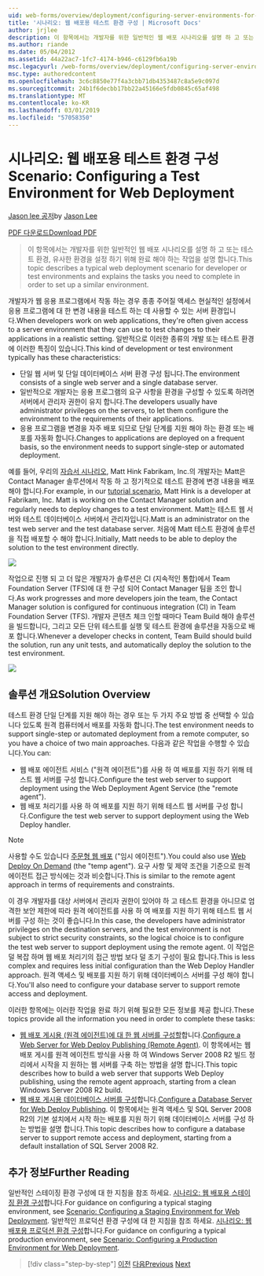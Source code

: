 ```yaml
---
uid: web-forms/overview/deployment/configuring-server-environments-for-web-deployment/scenario-configuring-a-test-environment-for-web-deployment
title: '시나리오: 웹 배포용 테스트 환경 구성 | Microsoft Docs'
author: jrjlee
description: 이 항목에서는 개발자를 위한 일반적인 웹 배포 시나리오를 설명 하 고 또는 테스트 환경,는 si를 설정 하기 위해 완료 해야 하는 작업에 설명 하는 중...
ms.author: riande
ms.date: 05/04/2012
ms.assetid: 44a22ac7-1fc7-4174-b946-c6129fb6a19b
msc.legacyurl: /web-forms/overview/deployment/configuring-server-environments-for-web-deployment/scenario-configuring-a-test-environment-for-web-deployment
msc.type: authoredcontent
ms.openlocfilehash: 3c6c8850e77f4a3cbb71db4353487c8a5e9c097d
ms.sourcegitcommit: 24b1f6decbb17bb22a45166e5fdb0845c65af498
ms.translationtype: MT
ms.contentlocale: ko-KR
ms.lasthandoff: 03/01/2019
ms.locfileid: "57058350"
---
```

<a name="scenario-configuring-a-test-environment-for-web-deployment"></a><span data-ttu-id="71fb1-103">시나리오: 웹 배포용 테스트 환경 구성</span><span class="sxs-lookup"><span data-stu-id="71fb1-103">Scenario: Configuring a Test Environment for Web Deployment</span></span>
====================
<span data-ttu-id="71fb1-104">[Jason lee 공저](https://github.com/jrjlee)</span><span class="sxs-lookup"><span data-stu-id="71fb1-104">by [Jason Lee](https://github.com/jrjlee)</span></span>

[<span data-ttu-id="71fb1-105">PDF 다운로드</span><span class="sxs-lookup"><span data-stu-id="71fb1-105">Download PDF</span></span>](https://msdnshared.blob.core.windows.net/media/MSDNBlogsFS/prod.evol.blogs.msdn.com/CommunityServer.Blogs.Components.WeblogFiles/00/00/00/63/56/8130.DeployingWebAppsInEnterpriseScenarios.pdf)

> <span data-ttu-id="71fb1-106">이 항목에서는 개발자를 위한 일반적인 웹 배포 시나리오를 설명 하 고 또는 테스트 환경, 유사한 환경을 설정 하기 위해 완료 해야 하는 작업을 설명 합니다.</span><span class="sxs-lookup"><span data-stu-id="71fb1-106">This topic describes a typical web deployment scenario for developer or test environments and explains the tasks you need to complete in order to set up a similar environment.</span></span>


<span data-ttu-id="71fb1-107">개발자가 웹 응용 프로그램에서 작동 하는 경우 종종 주어질 액세스 현실적인 설정에서 응용 프로그램에 대 한 변경 내용을 테스트 하는 데 사용할 수 있는 서버 환경입니다.</span><span class="sxs-lookup"><span data-stu-id="71fb1-107">When developers work on web applications, they're often given access to a server environment that they can use to test changes to their applications in a realistic setting.</span></span> <span data-ttu-id="71fb1-108">일반적으로 이러한 종류의 개발 또는 테스트 환경에 이러한 특징이 있습니다.</span><span class="sxs-lookup"><span data-stu-id="71fb1-108">This kind of development or test environment typically has these characteristics:</span></span>

- <span data-ttu-id="71fb1-109">단일 웹 서버 및 단일 데이터베이스 서버 환경 구성 됩니다.</span><span class="sxs-lookup"><span data-stu-id="71fb1-109">The environment consists of a single web server and a single database server.</span></span>
- <span data-ttu-id="71fb1-110">일반적으로 개발자는 응용 프로그램의 요구 사항을 환경을 구성할 수 있도록 하려면 서버에서 관리자 권한이 유지 합니다.</span><span class="sxs-lookup"><span data-stu-id="71fb1-110">The developers usually have administrator privileges on the servers, to let them configure the environment to the requirements of their applications.</span></span>
- <span data-ttu-id="71fb1-111">응용 프로그램을 변경을 자주 배포 되므로 단일 단계를 지원 해야 하는 환경 또는 배포를 자동화 합니다.</span><span class="sxs-lookup"><span data-stu-id="71fb1-111">Changes to applications are deployed on a frequent basis, so the environment needs to support single-step or automated deployment.</span></span>

<span data-ttu-id="71fb1-112">예를 들어, 우리의 [자습서 시나리오](../deploying-web-applications-in-enterprise-scenarios/enterprise-web-deployment-scenario-overview.md), Matt Hink Fabrikam, Inc.의 개발자는 Matt은 Contact Manager 솔루션에서 작동 하 고 정기적으로 테스트 환경에 변경 내용을 배포 해야 합니다.</span><span class="sxs-lookup"><span data-stu-id="71fb1-112">For example, in our [tutorial scenario](../deploying-web-applications-in-enterprise-scenarios/enterprise-web-deployment-scenario-overview.md), Matt Hink is a developer at Fabrikam, Inc. Matt is working on the Contact Manager solution and regularly needs to deploy changes to a test environment.</span></span> <span data-ttu-id="71fb1-113">Matt는 테스트 웹 서버와 테스트 데이터베이스 서버에서 관리자입니다.</span><span class="sxs-lookup"><span data-stu-id="71fb1-113">Matt is an administrator on the test web server and the test database server.</span></span> <span data-ttu-id="71fb1-114">처음에 Matt 테스트 환경에 솔루션을 직접 배포할 수 해야 합니다.</span><span class="sxs-lookup"><span data-stu-id="71fb1-114">Initially, Matt needs to be able to deploy the solution to the test environment directly.</span></span>

![](scenario-configuring-a-test-environment-for-web-deployment/_static/image1.png)

<span data-ttu-id="71fb1-115">작업으로 진행 되 고 더 많은 개발자가 솔루션은 CI (지속적인 통합)에서 Team Foundation Server (TFS)에 대 한 구성 되어 Contact Manager 팀을 조인 합니다.</span><span class="sxs-lookup"><span data-stu-id="71fb1-115">As work progresses and more developers join the team, the Contact Manager solution is configured for continuous integration (CI) in Team Foundation Server (TFS).</span></span> <span data-ttu-id="71fb1-116">개발자 콘텐츠 체크 인할 때마다 Team Build 해야 솔루션을 빌드합니다, 그리고 모든 단위 테스트를 실행 및 테스트 환경에 솔루션을 자동으로 배포 합니다.</span><span class="sxs-lookup"><span data-stu-id="71fb1-116">Whenever a developer checks in content, Team Build should build the solution, run any unit tests, and automatically deploy the solution to the test environment.</span></span>

![](scenario-configuring-a-test-environment-for-web-deployment/_static/image2.png)

## <a name="solution-overview"></a><span data-ttu-id="71fb1-117">솔루션 개요</span><span class="sxs-lookup"><span data-stu-id="71fb1-117">Solution Overview</span></span>

<span data-ttu-id="71fb1-118">테스트 환경 단일 단계를 지원 해야 하는 경우 또는 두 가지 주요 방법 중 선택할 수 있습니다 있도록 원격 컴퓨터에서 배포를 자동화 합니다.</span><span class="sxs-lookup"><span data-stu-id="71fb1-118">The test environment needs to support single-step or automated deployment from a remote computer, so you have a choice of two main approaches.</span></span> <span data-ttu-id="71fb1-119">다음과 같은 작업을 수행할 수 있습니다.</span><span class="sxs-lookup"><span data-stu-id="71fb1-119">You can:</span></span>

- <span data-ttu-id="71fb1-120">웹 배포 에이전트 서비스 ("원격 에이전트")를 사용 하 여 배포를 지원 하기 위해 테스트 웹 서버를 구성 합니다.</span><span class="sxs-lookup"><span data-stu-id="71fb1-120">Configure the test web server to support deployment using the Web Deployment Agent Service (the "remote agent").</span></span>
- <span data-ttu-id="71fb1-121">웹 배포 처리기를 사용 하 여 배포를 지원 하기 위해 테스트 웹 서버를 구성 합니다.</span><span class="sxs-lookup"><span data-stu-id="71fb1-121">Configure the test web server to support deployment using the Web Deploy handler.</span></span>

> [!NOTE]
> <span data-ttu-id="71fb1-122">사용할 수도 있습니다 [주문형 웹 배포](https://technet.microsoft.com/library/ee517345(WS.10).aspx) ("임시 에이전트").</span><span class="sxs-lookup"><span data-stu-id="71fb1-122">You could also use [Web Deploy On Demand](https://technet.microsoft.com/library/ee517345(WS.10).aspx) (the "temp agent").</span></span> <span data-ttu-id="71fb1-123">요구 사항 및 제약 조건을 기준으로 원격 에이전트 접근 방식에는 것과 비슷합니다.</span><span class="sxs-lookup"><span data-stu-id="71fb1-123">This is similar to the remote agent approach in terms of requirements and constraints.</span></span>


<span data-ttu-id="71fb1-124">이 경우 개발자를 대상 서버에서 관리자 권한이 있어야 하 고 테스트 환경을 아니므로 엄격한 보안 제한에 따라 원격 에이전트를 사용 하 여 배포를 지원 하기 위해 테스트 웹 서버를 구성 하는 것이 좋습니다.</span><span class="sxs-lookup"><span data-stu-id="71fb1-124">In this case, the developers have administrator privileges on the destination servers, and the test environment is not subject to strict security constraints, so the logical choice is to configure the test web server to support deployment using the remote agent.</span></span> <span data-ttu-id="71fb1-125">이 작업은 덜 복잡 하며 웹 배포 처리기의 접근 방법 보다 덜 초기 구성이 필요 합니다.</span><span class="sxs-lookup"><span data-stu-id="71fb1-125">This is less complex and requires less initial configuration than the Web Deploy Handler approach.</span></span> <span data-ttu-id="71fb1-126">원격 액세스 및 배포를 지원 하기 위해 데이터베이스 서버를 구성 해야 합니다.</span><span class="sxs-lookup"><span data-stu-id="71fb1-126">You'll also need to configure your database server to support remote access and deployment.</span></span>

<span data-ttu-id="71fb1-127">이러한 항목에는 이러한 작업을 완료 하기 위해 필요한 모든 정보를 제공 합니다.</span><span class="sxs-lookup"><span data-stu-id="71fb1-127">These topics provide all the information you need in order to complete these tasks:</span></span>

- <span data-ttu-id="71fb1-128">[웹 배포 게시용 (원격 에이전트)에 대 한 웹 서버를 구성할](configuring-a-web-server-for-web-deploy-publishing-remote-agent.md)합니다.</span><span class="sxs-lookup"><span data-stu-id="71fb1-128">[Configure a Web Server for Web Deploy Publishing (Remote Agent)](configuring-a-web-server-for-web-deploy-publishing-remote-agent.md).</span></span> <span data-ttu-id="71fb1-129">이 항목에서는 웹 배포 게시를 원격 에이전트 방식을 사용 하 여 Windows Server 2008 R2 빌드 정리에서 시작을 지 원하는 웹 서버를 구축 하는 방법을 설명 합니다.</span><span class="sxs-lookup"><span data-stu-id="71fb1-129">This topic describes how to build a web server that supports Web Deploy publishing, using the remote agent approach, starting from a clean Windows Server 2008 R2 build.</span></span>
- <span data-ttu-id="71fb1-130">[웹 배포 게시용 데이터베이스 서버를 구성](configuring-a-database-server-for-web-deploy-publishing.md)합니다.</span><span class="sxs-lookup"><span data-stu-id="71fb1-130">[Configure a Database Server for Web Deploy Publishing](configuring-a-database-server-for-web-deploy-publishing.md).</span></span> <span data-ttu-id="71fb1-131">이 항목에서는 원격 액세스 및 SQL Server 2008 R2의 기본 설치에서 시작 하는 배포를 지원 하기 위해 데이터베이스 서버를 구성 하는 방법을 설명 합니다.</span><span class="sxs-lookup"><span data-stu-id="71fb1-131">This topic describes how to configure a database server to support remote access and deployment, starting from a default installation of SQL Server 2008 R2.</span></span>

## <a name="further-reading"></a><span data-ttu-id="71fb1-132">추가 정보</span><span class="sxs-lookup"><span data-stu-id="71fb1-132">Further Reading</span></span>

<span data-ttu-id="71fb1-133">일반적인 스테이징 환경 구성에 대 한 지침을 참조 하세요. [시나리오: 웹 배포용 스테이징 환경 구성](scenario-configuring-a-staging-environment-for-web-deployment.md)합니다.</span><span class="sxs-lookup"><span data-stu-id="71fb1-133">For guidance on configuring a typical staging environment, see [Scenario: Configuring a Staging Environment for Web Deployment](scenario-configuring-a-staging-environment-for-web-deployment.md).</span></span> <span data-ttu-id="71fb1-134">일반적인 프로덕션 환경 구성에 대 한 지침을 참조 하세요. [시나리오: 웹 배포용 프로덕션 환경 구성](scenario-configuring-a-production-environment-for-web-deployment.md)합니다.</span><span class="sxs-lookup"><span data-stu-id="71fb1-134">For guidance on configuring a typical production environment, see [Scenario: Configuring a Production Environment for Web Deployment](scenario-configuring-a-production-environment-for-web-deployment.md).</span></span>

> [!div class="step-by-step"]
> <span data-ttu-id="71fb1-135">[이전](choosing-the-right-approach-to-web-deployment.md)
> [다음](scenario-configuring-a-staging-environment-for-web-deployment.md)</span><span class="sxs-lookup"><span data-stu-id="71fb1-135">[Previous](choosing-the-right-approach-to-web-deployment.md)
[Next](scenario-configuring-a-staging-environment-for-web-deployment.md)</span></span>
